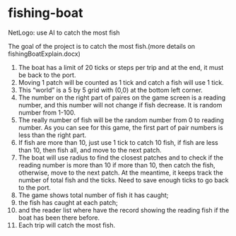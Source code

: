 # fishing-boat
NetLogo: use AI to catch the most fish

The goal of the project is to catch the most fish.(more details on fishingBoatExplain.docx)
1.	The boat has a limit of 20 ticks or steps per trip and at the end, it must be back to the port.
2.	Moving 1 patch will be counted as 1 tick and catch a fish will use 1 tick. 
3.	This “world” is a 5 by 5 grid with (0,0) at the bottom left corner.
4.	The number on the right part of paires on the game screen is a reading number, and this number will not change if fish decrease. It is random number from 1-100.
5. The really number of fish will be the random number from 0 to reading number. As you can see for this game, the first part of pair numbers is less than the right part.
6.	If fish are more than 10, just use 1 tick to catch 10 fish, if fish are less than 10, then fish all, and move to the next patch. 
7.	The boat will use radius to find the closest patches and to check if the reading number is more than 10 if more than 10, then catch the fish, otherwise, move to the next patch. At the meantime, it keeps track the number of total fish and the ticks. Need to save enough ticks to go back to the port. 
8.  The game shows total number of fish it has caught;
9.	the fish has caught at each patch;
10.	and the reader list where have the record showing the reading fish if the boat has been there before.  
11.	Each trip will catch the most fish.
